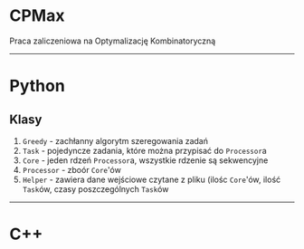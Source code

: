 # CPMax
Praca zaliczeniowa na Optymalizację Kombinatoryczną

---
# Python
## Klasy
1. `Greedy` - zachłanny algorytm szeregowania zadań
2. `Task` - pojedyncze zadania, które można przypisać do `Processor`a
3. `Core` - jeden rdzeń `Processor`a, wszystkie rdzenie są sekwencyjne
4. `Processor` - zboór `Core`'ów
5. `Helper` - zawiera dane wejściowe czytane z pliku (ilośc `Core`'ów, ilość `Task`ów, czasy poszczególnych `Task`ów

---
# C++
